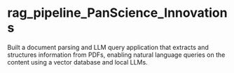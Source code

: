 # rag_pipeline_PanScience_Innovations
Built a document parsing and LLM query application that extracts and structures information from PDFs, enabling natural language queries on the content using a vector database and local LLMs.
